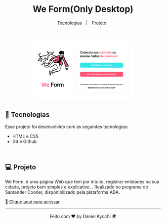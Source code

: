 <h1 align="center"> We Form(Only Desktop)</h1>

<p align="center">
  <a href="#-tecnologias">Tecnologias</a>&nbsp;&nbsp;&nbsp;|&nbsp;&nbsp;&nbsp;
  <a href="#-projeto">Projeto</a>&nbsp;&nbsp;
</p>
<br>

<p align="center">
  <img src=".github/preview.png" width="65%">
</p>

## 🚀 Tecnologias

Esse projeto foi desenvolvido com as seguintes tecnologias:

- HTML e CSS
- Git e Github
<br>

## 💻 Projeto

We Form, é uma página Web que tem por intuito, registrar entidades na sua cidade, projeto bem simples e explicativo... Realizado no programa do Santander Cooder, disponibilizado pela plataforma ADA.

[🔗 Clique aqui para acessar](https://santander-cooder-css.vercel.app/index.html)

---

<p align="center">Feito com ♥ by Daniel Kyochi 🌍</p>
